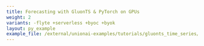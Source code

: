 ```yaml
---
title: Forecasting with GluonTS & PyTorch on GPUs
weight: 2
variants: -flyte +serverless +byoc +byok
layout: py_example
example_file: /external/unionai-examples/tutorials/gluonts_time_series/gluonts_time_series.py
---
```

